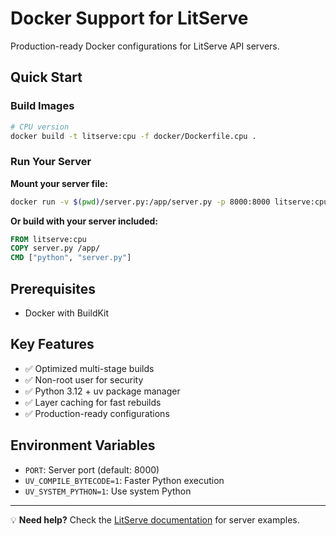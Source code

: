 # Docker Support for LitServe

Production-ready Docker configurations for LitServe API servers.

## Quick Start

### Build Images

```bash
# CPU version
docker build -t litserve:cpu -f docker/Dockerfile.cpu .
```

### Run Your Server

**Mount your server file:**
```bash
docker run -v $(pwd)/server.py:/app/server.py -p 8000:8000 litserve:cpu python server.py
```

**Or build with your server included:**
```dockerfile
FROM litserve:cpu
COPY server.py /app/
CMD ["python", "server.py"]
```

## Prerequisites

- Docker with BuildKit

## Key Features

- ✅ Optimized multi-stage builds
- ✅ Non-root user for security  
- ✅ Python 3.12 + uv package manager
- ✅ Layer caching for fast rebuilds
- ✅ Production-ready configurations

## Environment Variables

- `PORT`: Server port (default: 8000)
- `UV_COMPILE_BYTECODE=1`: Faster Python execution
- `UV_SYSTEM_PYTHON=1`: Use system Python

---

💡 **Need help?** Check the [LitServe documentation](https://github.com/Lightning-AI/litserve) for server examples.
